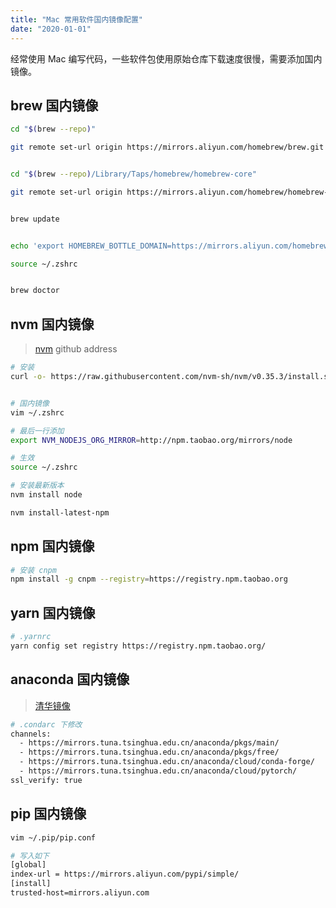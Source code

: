 ```yaml
---
title: "Mac 常用软件国内镜像配置"
date: "2020-01-01"
---
```


经常使用 Mac 编写代码，一些软件包使用原始仓库下载速度很慢，需要添加国内镜像。

## brew 国内镜像

```bash
cd "$(brew --repo)"

git remote set-url origin https://mirrors.aliyun.com/homebrew/brew.git


cd "$(brew --repo)/Library/Taps/homebrew/homebrew-core"

git remote set-url origin https://mirrors.aliyun.com/homebrew/homebrew-core.git


brew update


echo 'export HOMEBREW_BOTTLE_DOMAIN=https://mirrors.aliyun.com/homebrew/homebrew-bottles' >> ~/.zshrc

source ~/.zshrc


brew doctor
```

## nvm 国内镜像

> [nvm](https://github.com/nvm-sh/nvm) github address

```bash
# 安装
curl -o- https://raw.githubusercontent.com/nvm-sh/nvm/v0.35.3/install.sh | bash


# 国内镜像
vim ~/.zshrc

# 最后一行添加
export NVM_NODEJS_ORG_MIRROR=http://npm.taobao.org/mirrors/node

# 生效
source ~/.zshrc
```

```bash
# 安装最新版本
nvm install node

nvm install-latest-npm
```

## npm 国内镜像

```bash
# 安装 cnpm
npm install -g cnpm --registry=https://registry.npm.taobao.org
```

## yarn 国内镜像

```bash
# .yarnrc
yarn config set registry https://registry.npm.taobao.org/
```

## anaconda 国内镜像

> [清华镜像](https://mirrors.tuna.tsinghua.edu.cn/help/anaconda/)

```bash
# .condarc 下修改
channels:
  - https://mirrors.tuna.tsinghua.edu.cn/anaconda/pkgs/main/
  - https://mirrors.tuna.tsinghua.edu.cn/anaconda/pkgs/free/
  - https://mirrors.tuna.tsinghua.edu.cn/anaconda/cloud/conda-forge/
  - https://mirrors.tuna.tsinghua.edu.cn/anaconda/cloud/pytorch/
ssl_verify: true
```

## pip 国内镜像

```bash
vim ~/.pip/pip.conf

# 写入如下
[global]
index-url = https://mirrors.aliyun.com/pypi/simple/
[install]
trusted-host=mirrors.aliyun.com
```
